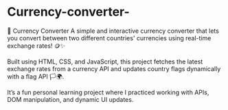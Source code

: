 # Currency-converter-
💱 Currency Converter
A simple and interactive currency converter that lets you convert between two different countries' currencies using real-time exchange rates! 🪙✨

Built using HTML, CSS, and JavaScript, this project fetches the latest exchange rates from a currency API and updates country flags dynamically with a flag API 🏳️🌍.

It’s a fun personal learning project where I practiced working with APIs, DOM manipulation, and dynamic UI updates.
